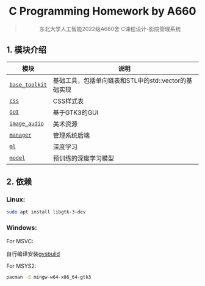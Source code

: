 <div align="center">

# C Programming Homework by A660

> 东北大学人工智能2022级A660舍 C课程设计-影院管理系统

<div align="left">

## 1. 模块介绍

| 模块 | 说明 |
| --- | --- |
| [`base_toolkit`](./base_toolkit) | 基础工具，包括单向链表和STL中的std::vector的基础实现 |
| [`css`](./css) | CSS样式表 |
| [`GUI`](./GUI) | 基于GTK3的GUI |
| [`image_audio`](./image_audio) | 美术资源 |
| [`manager`](./manager) | 管理系统后端 |
| [`ml`](./ml) | 深度学习 |
| [`model`](./model) | 预训练的深度学习模型 |

## 2. 依赖
### Linux:
```bash
sudo apt install libgtk-3-dev
```
### Windows:

For MSVC:

自行编译安装[gvsbuild](https://github.com/wingtk/gvsbuild)

For MSYS2:

```bash
pacman -S mingw-w64-x86_64-gtk3
```

</div>
